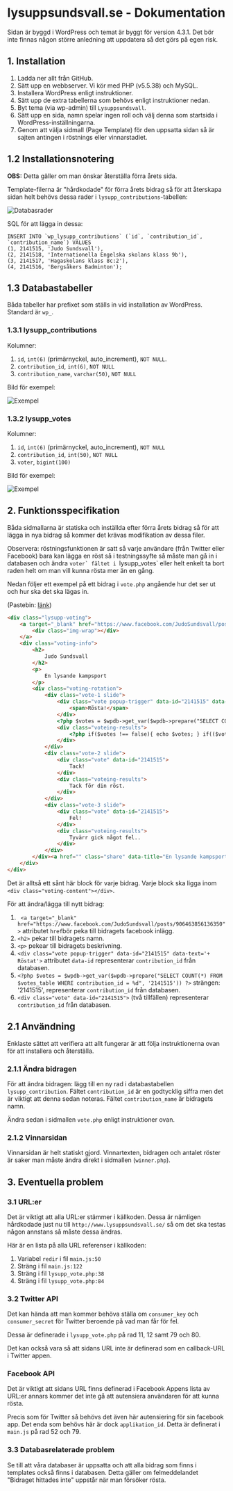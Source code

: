 # lysuppsundsvall.se - Dokumentation

Sidan är byggd i WordPress och temat är byggt för version 4.3.1. Det bör inte finnas någon större anledning att uppdatera så det görs på egen risk.

## 1. Installation
1. Ladda ner allt från GitHub.
2. Sätt upp en webbserver. Vi kör med PHP (v5.5.38) och MySQL.
3. Installera WordPress enligt instruktioner.
4. Sätt upp de extra tabellerna som behövs enligt instruktioner nedan.
5. Byt tema (via wp-admin) till `Lysuppsundsvall`.
5. Sätt upp en sida, namn spelar ingen roll och välj denna som startsida i WordPress-inställningarna.
6. Genom att välja sidmall (Page Template) för den uppsatta sidan så är sajten antingen i röstnings eller vinnarstadiet.

## 1.2 Installationsnotering

__OBS:__ Detta gäller om man önskar återställa förra årets sida.

Template-filerna är "hårdkodade" för förra årets bidrag så för att återskapa sidan helt behövs dessa rader i `lysupp_contributions`-tabellen:

![Databasrader](http://image.prntscr.com/image/283c1f6285064e8084181e568dfa29b4.png "Förra årets bidrag")

SQL för att lägga in dessa:
```
INSERT INTO `wp_lysupp_contributions` (`id`, `contribution_id`, `contribution_name`) VALUES
(1, 2141515, 'Judo Sundsvall'),
(2, 2141518, 'Internationella Engelska skolans klass 9b'),
(3, 2141517, 'Hagaskolans klass 8c:2'),
(4, 2141516, 'Bergsåkers Badminton');
```

## 1.3 Databastabeller

Båda tabeller har prefixet som ställs in vid installation av WordPress. Standard är `wp_`.

### 1.3.1 lysupp_contributions

Kolumner:
1. `id`, `int(6)` (primärnyckel, auto_increment), `NOT NULL`.
2. `contribution_id`, `int(6)`, `NOT NULL`
3. `contribution_name`, `varchar(50)`, `NOT NULL`

Bild för exempel:

![Exempel](http://image.prntscr.com/image/f134d521b4784f6683991ec78c6b8b5e.png "lysupp_contributions")

### 1.3.2 lysupp_votes

Kolumner:

1. `id`, `int(6)` (primärnyckel, auto_increment), `NOT NULL`
2. `contribution_id`, `int(50)`, `NOT NULL`
3. `voter`, `bigint(100)`

Bild för exempel:

![Exempel](http://image.prntscr.com/image/8765afd3755b4ac49f88f5cf252a0a66.png "lysupp_votes")

## 2. Funktionsspecifikation

Båda sidmallarna är statiska och inställda efter förra årets bidrag så för att lägga in nya bidrag så kommer det krävas modifikation av dessa filer.

Observera: röstningsfunktionen är satt så varje användare (från Twitter eller Facebook) bara kan lägga en röst så i testningssyfte så måste man gå in i databasen och ändra ``voter` fältet i ``lysupp_votes` eller helt enkelt ta bort raden helt om man vill kunna rösta mer än en gång.

Nedan följer ett exempel på ett bidrag i `vote.php` angående hur det ser ut och hur ska det ska lägas in.

(Pastebin: [länk](http://pastebin.com/bKumUCr8))

```html
<div class="lysupp-voting">
    <a target="_blank" href="https://www.facebook.com/JudoSundsvall/posts/906463856136350">
        <div class="img-wrap"></div>
    </a>
    <div class="voting-info">
        <h2>
            Judo Sundsvall
        </h2>
        <p>
            En lysande kampsport
        </p>
        <div class="voting-rotation">
            <div class="vote-1 slide">
                <div class="vote popup-trigger" data-id="2141515" data-text='+ Röstat'>
                    <span>Rösta!</span>
                </div>
                <?php $votes = $wpdb->get_var($wpdb->prepare("SELECT COUNT(*) FROM $votes_table WHERE contribution_id = %d", '2141515')) ?>
                <div class="voteing-results">
                    <?php if($votes !== false){ echo $votes; } if(($votes > 1) || ($votes == 0)){ echo ' Röster'; } else { echo ' Röst'; } ?>
                </div>
            </div>
            <div class="vote-2 slide">
                <div class="vote" data-id="2141515">
                    Tack!
                </div>
                <div class="voteing-results">
                    Tack för din röst.
                </div>
            </div>
            <div class="vote-3 slide">
                <div class="vote" data-id="2141515">
                    Fel!
                </div>
                <div class="voteing-results">
                    Tyvärr gick något fel..
                </div>
            </div>
        </div><a href="" class="share" data-title="En lysande kampsport" data-desc="Judo Sundsvall" data-image="http://www.lysuppsundsvall.nu/wp-content/uploads/2016/01/12376735_906463856136350_2846029237074411243_n.jpg"><span>Dela p&aring; Facebook</span></a>
    </div>
</div>
```

Det är alltså ett sånt här block för varje bidrag. Varje block ska ligga inom `<div class="voting-content"></div>`.

För att ändra/lägga till nytt bidrag:

1. ` <a target="_blank" href="https://www.facebook.com/JudoSundsvall/posts/906463856136350">` attributet `href`bör peka till bidragets facebook inlägg.
2. `<h2>` pekar till bidragets namn.
3. `<p>` pekear till bidragets beskrivning.
3. `<div class="vote popup-trigger" data-id="2141515" data-text='+ Röstat'>` attributet `data-id` representerar `contribution_id` från databasen.
4. `<?php $votes = $wpdb->get_var($wpdb->prepare("SELECT COUNT(*) FROM $votes_table WHERE contribution_id = %d", '2141515')) ?>` strängen: '2141515', representerar `contribution_id` från databasen.
5. `<div class="vote" data-id="2141515">` (två tillfällen) representerar `contribution_id` från databasen.

## 2.1 Användning

Enklaste sättet att verifiera att allt fungerar är att följa instruktionerna ovan för att installera och återställa.

### 2.1.1 Ändra bidragen

För att ändra bidragen: lägg till en ny rad i databastabellen `lysupp_contribution`. Fältet `contribution_id` är en godtycklig siffra men det är viktigt att denna sedan noteras. Fältet `contribution_name` är bidragets namn.

Ändra sedan i sidmallen `vote.php` enligt instruktioner ovan.

### 2.1.2 Vinnarsidan

Vinnarsidan är helt statiskt gjord. Vinnartexten, bidragen och antalet röster är saker man måste ändra direkt i sidmallen (`winner.php`).

## 3. Eventuella problem

### 3.1 URL:er

Det är viktigt att alla URL:er stämmer i källkoden. Dessa är nämligen hårdkodade just nu till `http://www.lysuppsundsvall.se/` så om det ska testas någon annstans så måste dessa ändras.

Här är en lista på alla URL referenser i källkoden:

1. Variabel `redir` i fil `main.js:50`
2. Sträng i fil `main.js:122`
3. Sträng i fil `lysupp_vote.php:38`
4. Sträng i fil `lysupp_vote.php:84`

### 3.2 Twitter API

Det kan hända att man kommer behöva ställa om `consumer_key` och `consumer_secret` för Twitter beroende på vad man får för fel.

Dessa är definerade i `lysupp_vote.php` på rad 11, 12 samt 79 och 80.

Det kan också vara så att sidans URL inte är definerad som en callback-URL i Twitter appen.

### Facebook API

Det är viktigt att sidans URL finns definerad i Facebook Appens lista av URL:er annars kommer det inte gå att autensiera användaren för att kunna rösta.

Precis som för Twitter så behövs det även här autensiering för sin facebook app. Det enda som behövs här är dock `applikation_id`. Detta är definerat i `main.js` på rad 52 och 79.

### 3.3 Databasrelaterade problem

Se till att våra databaser är uppsatta och att alla bidrag som finns i templates också finns i databasen. Detta gäller om felmeddelandet "Bidraget hittades inte" uppstår när man försöker rösta.
